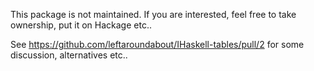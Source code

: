 This package is not maintained. If you are interested, feel free to take ownership, put it on Hackage etc..

See https://github.com/leftaroundabout/IHaskell-tables/pull/2 for some discussion, alternatives etc..
